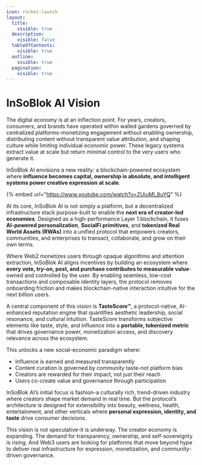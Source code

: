 ```yaml
---
icon: rocket-launch
layout:
  title:
    visible: true
  description:
    visible: false
  tableOfContents:
    visible: true
  outline:
    visible: true
  pagination:
    visible: true
---
```


# InSoBlok AI Vision

The digital economy is at an inflection point. For years, creators, consumers, and brands have operated within walled gardens governed by centralized platforms-monetizing engagement without enabling ownership, distributing content without transparent value attribution, and shaping culture while limiting individual economic power. These legacy systems extract value at scale but return minimal control to the very users who generate it.

InSoBlok AI envisions a new reality: a blockchain-powered ecosystem where **influence becomes capital, ownership is absolute, and intelligent systems power creative expression at scale**.

{% embed url="https://www.youtube.com/watch?v=ZUiuMI_8uYQ" %}



At its core, InSoBlok AI is not simply a platform, but a decentralized infrastructure stack purpose-built to enable the **next era of creator-led economies**. Designed as a high-performance Layer 1 blockchain, it fuses **AI-powered personalization**, **SocialFi primitives**, and **tokenized Real World Assets (RWAs)** into a unified protocol that empowers creators, communities, and enterprises to transact, collaborate, and grow on their own terms.

Where Web2 monetizes users through opaque algorithms and attention extraction, InSoBlok AI aligns incentives by building an ecosystem where **every vote, try-on, post, and purchase contributes to measurable value**-owned and controlled by the user. By enabling seamless, low-cost transactions and composable identity layers, the protocol removes onboarding friction and makes blockchain-native interaction intuitive for the next billion users.

A central component of this vision is **TasteScore™**, a protocol-native, AI-enhanced reputation engine that quantifies aesthetic leadership, social resonance, and cultural intuition. TasteScore transforms subjective elements like taste, style, and influence into a **portable, tokenized metric** that drives governance power, monetization access, and discovery relevance across the ecosystem.

This unlocks a new social-economic paradigm where:

* Influence is earned and measured transparently
* Content curation is governed by community taste-not platform bias
* Creators are rewarded for their impact, not just their reach
* Users co-create value and governance through participation

InSoBlok AI’s initial focus is fashion-a culturally rich, trend-driven industry where creators shape market demand in real time. But the protocol’s architecture is designed for extensibility into beauty, wellness, health, entertainment, and other verticals where **personal expression, identity, and taste** drive consumer decisions.

This vision is not speculative-it is underway. The creator economy is expanding. The demand for transparency, ownership, and self-sovereignty is rising. And Web3 users are looking for platforms that move beyond hype to deliver real infrastructure for expression, monetization, and community-driven governance.

